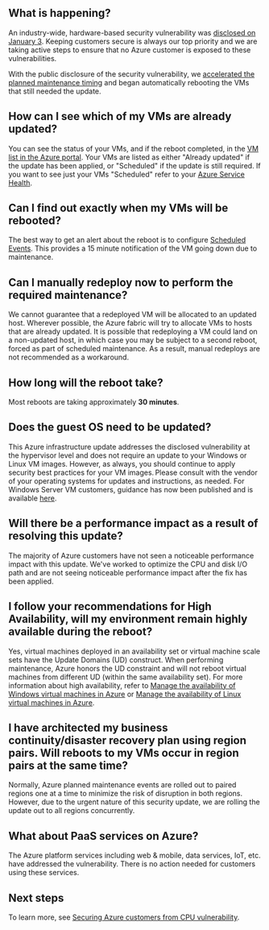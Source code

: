 ## What is happening?

An industry-wide, hardware-based security vulnerability was [disclosed on January 3](https://googleprojectzero.blogspot.com/2018/01/reading-privileged-memory-with-side.html). Keeping customers secure is always our top priority and we are taking active steps to ensure that no Azure customer is exposed to these vulnerabilities.

With the public disclosure of the security vulnerability, we [accelerated the planned maintenance timing](https://azure.microsoft.com/blog/securing-azure-customers-from-cpu-vulnerability/) and began automatically rebooting the VMs that still needed the update.

## How can I see which of my VMs are already updated? 

You can see the status of your VMs, and if the reboot completed, in the [VM list in the Azure portal](https://aka.ms/T08tdc). Your VMs are listed as either "Already updated" if the update has been applied, or "Scheduled" if the update is still required. If you want to see just your VMs "Scheduled" refer to your [Azure Service Health](https://portal.azure.cn/).

## Can I find out exactly when my VMs will be rebooted?

The best way to get an alert about the reboot is to configure [Scheduled Events](/virtual-machines/windows/scheduled-events). This provides a 15 minute notification of the VM going down due to maintenance.

## Can I manually redeploy now to perform the required maintenance? 

We cannot guarantee that a redeployed VM will be allocated to an updated host. Wherever possible, the Azure fabric will try to allocate VMs to hosts that are already updated. It is possible that redeploying a VM could land on a non-updated host, in which case you may be subject to a second reboot, forced as part of scheduled maintenance. As a result, manual redeploys are not recommended as a workaround.

## How long will the reboot take? 

Most reboots are taking approximately **30 minutes**.

## Does the guest OS need to be updated? 

This Azure infrastructure update addresses the disclosed vulnerability at the hypervisor level and does not require an update to your Windows or Linux VM images. However, as always, you should continue to apply security best practices for your VM images. Please consult with the vendor of your operating systems for updates and instructions, as needed. For Windows Server VM customers, guidance has now been published and is available [here](../articles/virtual-machines/windows/mitigate-se.md).

## Will there be a performance impact as a result of resolving this update?

The majority of Azure customers have not seen a noticeable performance impact with this update. We've worked to optimize the CPU and disk I/O path and are not seeing noticeable performance impact after the fix has been applied. 
<!-- Not Available on [Windows](/virtual-network/create-vm-accelerated-networking-powershell) or [Linux](/virtual-network/create-vm-accelerated-networking-cli) -->

## I follow your recommendations for High Availability, will my environment remain highly available during the reboot?

Yes, virtual machines deployed in an availability set or virtual machine scale sets have the Update Domains (UD) construct. When performing maintenance, Azure honors the UD constraint and will not reboot virtual machines from different UD (within the same availability set). For more information about high availability, refer to [Manage the availability of Windows virtual machines in Azure](/virtual-machines/windows/manage-availability) or [Manage the availability of Linux virtual machines in Azure](/virtual-machines/linux/manage-availability).

## I have architected my business continuity/disaster recovery plan using region pairs. Will reboots to my VMs occur in region pairs at the same time?

Normally, Azure planned maintenance events are rolled out to paired regions one at a time to minimize the risk of disruption in both regions. However, due to the urgent nature of this security update, we are rolling the update out to all regions concurrently.

## ​What about PaaS services on Azure?  

The Azure platform services including web & mobile, data services, IoT, etc. have addressed the vulnerability. There is no action needed for customers using these services.
<!-- Not Available on serverless feature -->

## Next steps

To learn more, see [Securing Azure customers from CPU vulnerability](https://azure.microsoft.com/blog/securing-azure-customers-from-cpu-vulnerability/).
<!--ms.date: 01/29/2018 -->